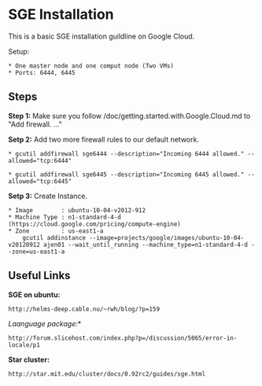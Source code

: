 SGE Installation
================

This is a basic SGE installation guildline on Google Cloud.

Setup: 
	
	* One master node and one comput node (Two VMs)
	* Ports: 6444, 6445

Steps
----------

**Step 1:** Make sure you follow /doc/getting.started.with.Google.Cloud.md to "Add firewall. ..."

**Setp 2:** Add two more firewall rules to our default network.

	* gcutil addfirewall sge6444 --description="Incoming 6444 allowed." --allowed="tcp:6444"

	* gcutil addfirewall sge6445 --description="Incoming 6445 allowed." --allowed="tcp:6445"

**Setp 3:** Create Instance.

	* Image        : ubuntu-10-04-v2012-912
	* Machine Type : n1-standard-4-d (https://cloud.google.com/pricing/compute-engine)
	* Zone         : us-east1-a
		gcutil addinstance --image=projects/google/images/ubuntu-10-04-v20120912 ajen01 --wait_until_running --machine_type=n1-standard-4-d --zone=us-east1-a

Useful Links
-----------------

**SGE on ubuntu:** 
	
	http://helms-deep.cable.nu/~rwh/blog/?p=159

*Laanguage package:** 
	
	http://forum.slicehost.com/index.php?p=/discussion/5065/error-in-locale/p1

**Star cluster:** 
	
	http://star.mit.edu/cluster/docs/0.92rc2/guides/sge.html


